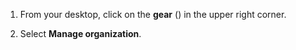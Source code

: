 1. From your desktop, click on the **gear**
   (<i class="icon-vector-cog"></i>) in the upper right corner.

1. Select **Manage organization**.

